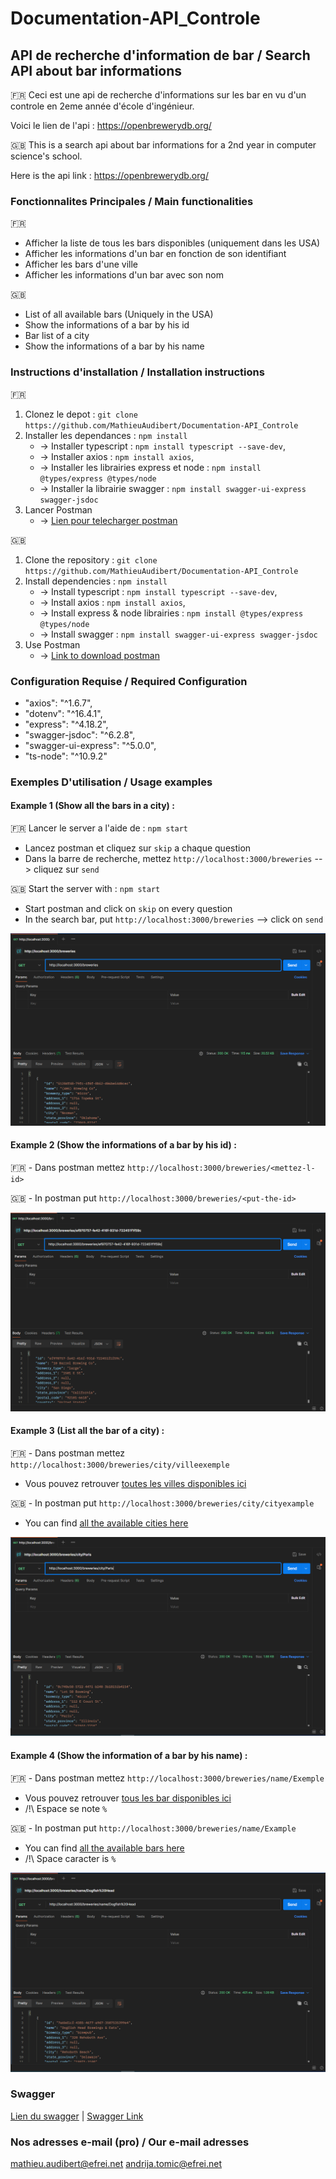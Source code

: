 # Documentation-API_Controle
## API de recherche d'information de bar / Search API about bar informations 
:fr: Ceci est une api de recherche d'informations sur les bar en vu d'un controle en 2eme année d'école d'ingénieur.

Voici le lien de l'api : https://openbrewerydb.org/

:gb: This is a search api about bar informations for a 2nd year in computer science's school. 

Here is the api link : https://openbrewerydb.org/

### Fonctionnalites Principales / Main functionalities
:fr: 

- Afficher la liste de tous les bars disponibles (uniquement dans les USA)
- Afficher les informations d'un bar en fonction de son identifiant
- Afficher les bars d'une ville
- Afficher les informations d'un bar avec son nom

:gb: 

- List of all available bars (Uniquely in the USA)
- Show the informations of a bar by his id
- Bar list of a city
- Show the informations of a bar by his name

### Instructions d'installation / Installation instructions
:fr: 

1. Clonez le depot : `git clone https://github.com/MathieuAudibert/Documentation-API_Controle`
2. Installer les dependances : `npm install`
    - -> Installer typescript : `npm install typescript --save-dev`,
    - -> Installer axios : `npm install axios`,
    - -> Installer les librairies express et node : `npm install @types/express @types/node`
    - -> Installer la librairie swagger : `npm install swagger-ui-express swagger-jsdoc`
3. Lancer Postman 
    - -> [Lien pour telecharger postman](https://www.postman.com/downloads/)

:gb:

1. Clone the repository : `git clone https://github.com/MathieuAudibert/Documentation-API_Controle`
2. Install dependencies : `npm install`
    - -> Install typescript : `npm install typescript --save-dev`,
    - -> Install axios : `npm install axios`,
    - -> Install express & node librairies : `npm install @types/express @types/node`
    - -> Install swagger : `npm install swagger-ui-express swagger-jsdoc`
3. Use Postman 
    - -> [Link to download postman](https://www.postman.com/downloads/)

### Configuration Requise / Required Configuration
-    "axios": "^1.6.7",
-    "dotenv": "^16.4.1",
-    "express": "^4.18.2",
-    "swagger-jsdoc": "^6.2.8",
-    "swagger-ui-express": "^5.0.0",
-    "ts-node": "^10.9.2"

### Exemples D'utilisation / Usage examples
#### Example 1 (Show all the bars in a city) : 

:fr: Lancer le server a l'aide de : `npm start`
- Lancez postman et cliquez sur `skip` a chaque question
- Dans la barre de recherche, mettez `http://localhost:3000/breweries` --> cliquez sur `send`

:gb: Start the server with : `npm start`
- Start postman and click on `skip` on every question
- In the search bar, put `http://localhost:3000/breweries` --> click on `send`

![Search bar screen](image-1.png)

#### Example 2 (Show the informations of a bar by his id) :
:fr: - Dans postman mettez `http://localhost:3000/breweries/<mettez-l-id>`

:gb: - In postman put `http://localhost:3000/breweries/<put-the-id>`

![Search by id screen](image-2.png)

#### Example 3 (List all the bar of a city) : 
:fr: - Dans postman mettez `http://localhost:3000/breweries/city/villeexemple`
- Vous pouvez retrouver [toutes les villes disponibles ici](https://openbrewerydb.org/breweries)

:gb: - In postman put `http://localhost:3000/breweries/city/cityexample`
- You can find [all the available cities here](https://openbrewerydb.org/breweries) 

![Search bar by city screen](image-3.png)

#### Example 4 (Show the information of a bar by his name) : 
:fr: - Dans postman mettez `http://localhost:3000/breweries/name/Exemple`
- Vous pouvez retrouver [tous les bar disponibles ici](https://openbrewerydb.org/breweries)
- /!\ Espace se note `%`

:gb: - In postman put `http://localhost:3000/breweries/name/Example`
- You can find [all the available bars here](https://openbrewerydb.org/breweries) 
- /!\ Space caracter is `%`

![Search bar by name screen](image-4.png)

### Swagger
[Lien du swagger](http://localhost:3000/api-docs/) | 
[Swagger Link](http://localhost:3000/api-docs/)

### Nos adresses e-mail (pro) / Our e-mail adresses
mathieu.audibert@efrei.net
andrija.tomic@efrei.net